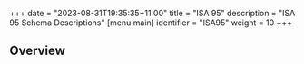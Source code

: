 +++
date = "2023-08-31T19:35:35+11:00"
title = "ISA 95"
description = "ISA 95 Schema Descriptions"
[menu.main]
identifier = "ISA95"
weight = 10
+++

## Overview